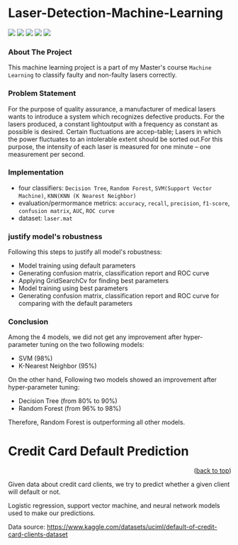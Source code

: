 # Laser-Detection-Machine-Learning

<a name="readme-top"></a>
<p float="left">
  <img src="https://img.shields.io/badge/Python-FFD43B?style=for-the-badge&logo=python&logoColor=blue">
  <img src="https://img.shields.io/badge/Jupyter-F37626.svg?&style=for-the-badge&logo=Jupyter&logoColor=white">
  <img src="https://img.shields.io/badge/Pandas-2C2D72?style=for-the-badge&logo=pandas&logoColor=white">
  <img src="https://img.shields.io/badge/Numpy-777BB4?style=for-the-badge&logo=numpy&logoColor=white">
  <img src="https://img.shields.io/badge/scikit_learn-F7931E?style=for-the-badge&logo=scikit-learn&logoColor=white">
  
</p>

<!-- ABOUT THE PROJECT -->
### About The Project
This machine learning project is a part of my Master's course `Machine Learning` to classify faulty and non-faulty lasers correctly.

### Problem Statement
For the purpose of quality assurance, a manufacturer of medical lasers wants to introduce a system which recognizes defective products. For the lasers produced, a constant lightoutput with a frequency as constant as possible is desired. Certain fluctuations are accep-table; Lasers in which the power fluctuates to an intolerable extent should be sorted out.For this purpose, the intensity of each laser is measured for one minute – one measurement per second.

### Implementation

* four classifiers: `Decision Tree`, `Random Forest`, `SVM(Support Vector Machine)`, `KNN(KNN (K Nearest Neighbor)`
* evaluation/permormance metrics: `accuracy`, `recall`, `precision`, `f1-score`, `confusion matrix`, `AUC`, `ROC curve`
* dataset: `laser.mat`

### justify model's robustness
Following this steps to justify all model's robustness:
* Model training using default parameters
* Generating confusion matrix, classification report and ROC curve
* Applying GridSearchCv for finding best parameters
* Model training using best parameters
* Generating confusion matrix, classification report and ROC curve for comparing with the default parameters

### Conclusion
Among the 4 models, we did not get any improvement after hyper-parameter tuning on the two following models:
* SVM (98%)
* K-Nearest Neighbor (95%)

On the other hand, Following two models showed an improvement after hyper-parameter tuning:
* Decision Tree (from 80% to 90%)
* Random Forest (from 96% to 98%)

Therefore, Random Forest is outperforming all other models.


# Credit Card Default Prediction

<p align="right">(<a href="#readme-top">back to top</a>)</p>
Given data about credit card clients, we try to predict whether a given client will default or not.  

Logistic regression, support vector machine, and neural network models used to make our predictions.  

Data source: https://www.kaggle.com/datasets/uciml/default-of-credit-card-clients-dataset
